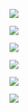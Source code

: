 
<section>

![](../resources/OS_Tools_001_Github.png "")

</section>

<section>

![](../resources/OS_Tools_002_AngularJS.png "")

</section>

<section>

![](../resources/OS_Tools_003_Bootstrap.png "")

</section>

<section>

![](../resources/OS_Tools_004_Ramda.png "")

</section>

<section>

![](../resources/OS_Tools_005_node.js.png "")

</section>

<section>

![](../resources/OS_Tools_006_mongoDB.png "")

</section>
